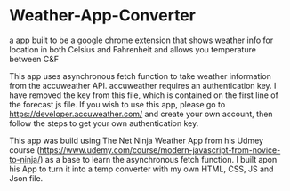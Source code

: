 # Weather-App-Converter
a app built to be a google chrome extension that shows weather info for location in both Celsius and Fahrenheit and allows you temperature between C&F

This app uses asynchronous fetch function to take weather information from the accuweather API. accuweather requires an authentication key. I have removed the key from this file, which is contained on the first line of the forecast js file. If you wish to use this app, please go to https://developer.accuweather.com/ and create your own account, then follow the steps to get your own authentication key.

This app was build using The Net Ninja Weather App from his Udmey course (https://www.udemy.com/course/modern-javascript-from-novice-to-ninja/) as a base to learn the asynchronous fetch function. I built apon his App to turn it into a temp converter with my own HTML, CSS, JS and Json file.
